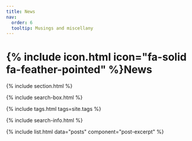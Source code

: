 ```yaml
---
title: News
nav:
  order: 6
  tooltip: Musings and miscellany
---
```


# {% include icon.html icon="fa-solid fa-feather-pointed" %}News
{% include section.html %}

{% include search-box.html %}

{% include tags.html tags=site.tags %}

{% include search-info.html %}

{% include list.html data="posts" component="post-excerpt" %}
